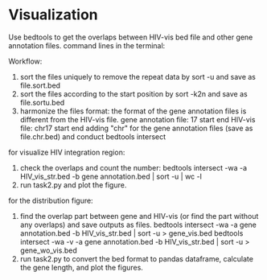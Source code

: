 # Visualization

Use bedtools to get the overlaps between HIV-vis bed file and other gene annotation files.
command lines in the terminal:

Workflow:
1. sort the files uniquely to remove the repeat data by sort -u and save as file.sort.bed
2. sort the files according to the start position by sort -k2n and save as file.sortu.bed
3. harmonize the files format: the format of the gene annotation files is different from the HIV-vis file. 
gene annotation file: 
17 start end
HIV-vis file:
chr17 start end
adding "chr" for the gene annotation files (save as file.chr.bed) and conduct bedtools intersect

for visualize HIV integration region: 
1. check the overlaps and count the number: bedtools intersect -wa -a HIV_vis_str.bed -b gene annotation.bed | sort -u | wc -l
2. run task2.py and plot the figure. 

for the distribution figure: 
1. find the overlap part between gene and HIV-vis (or find the part without any overlaps) and save outputs as files. 
bedtools intersect -wa -a gene annotation.bed -b HIV_vis_str.bed | sort -u > gene_vis.bed
bedtools intersect -wa -v -a gene annotation.bed -b HIV_vis_str.bed | sort -u > gene_wo_vis.bed
2. run task2.py to convert the bed format to pandas dataframe, calculate the gene length, and plot the figures. 
